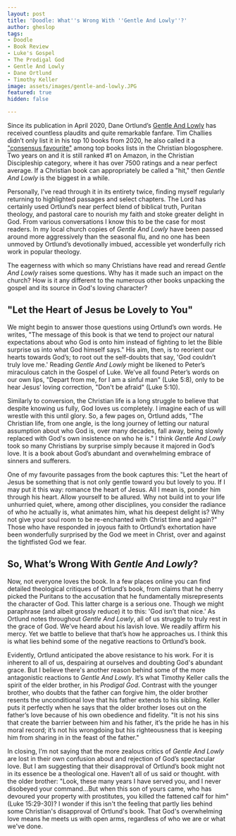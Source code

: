 ```yaml
---
layout: post
title: 'Doodle: What''s Wrong With ''Gentle And Lowly''?'
author: gheslop
tags:
- Doodle
- Book Review
- Luke's Gospel
- The Prodigal God
- Gentle And Lowly
- Dane Ortlund
- Timothy Keller
image: assets/images/gentle-and-lowly.JPG
featured: true
hidden: false

---
```

Since its publication in April 2020, Dane Ortlund’s [Gentle And Lowly](https://africa.thegospelcoalition.org/reviews/come-and-rest-in-christs-love-gentle-and-lowly/ "Book Review at TGCA") has received countless plaudits and quite remarkable fanfare. Tim Challies didn’t only list it in his top 10 books from 2020, he also called it a ["consensus favourite"](https://www.challies.com/resources/the-consensus-best-books-of-2020/ "Best Books from 2020") among top books lists in the Christian blogosphere. Two years on and it is still ranked #1 on Amazon, in the Christian Discipleship category, where it has over 7500 ratings and a near perfect average. If a Christian book can appropriately be called a "hit," then _Gentle And Lowly_ is the biggest in a while.

Personally, I’ve read through it in its entirety twice, finding myself regularly returning to highlighted passages and select chapters. The Lord has certainly used Ortlund’s near perfect blend of biblical truth, Puritan theology, and pastoral care to nourish my faith and stoke greater delight in God. From various conversations I know this to be the case for most readers. In my local church copies of _Gentle And Lowly_ have been passed around more aggressively than the seasonal flu, and no one has been unmoved by Ortlund’s devotionally imbued, accessible yet wonderfully rich work in popular theology.

The eagerness with which so many Christians have read and reread _Gentle And Lowly_ raises some questions. Why has it made such an impact on the church? How is it any different to the numerous other books unpacking the gospel and its source in God's loving character?

## "Let the Heart of Jesus be Lovely to You"

We might begin to answer those questions using Ortlund’s own words. He writes, "The message of this book is that we tend to project our natural expectations about who God is onto him instead of fighting to let the Bible surprise us into what God himself says." His aim, then, is to reorient our hearts towards God’s; to root out the self-doubts that say, 'God couldn’t truly love me.' Reading _Gentle And Lowly_ might be likened to Peter’s miraculous catch in the Gospel of Luke. We’ve all found Peter’s words on our own lips, "Depart from me, for I am a sinful man" (Luke 5:8), only to be hear Jesus’ loving correction, "Don't be afraid" (Luke 5:10).

Similarly to conversion, the Christian life is a long struggle to believe that despite knowing us fully, God loves us completely. I imagine each of us will wrestle with this until glory. So, a few pages on, Ortlund adds, "The Christian life, from one angle, is the long journey of letting our natural assumption about who God is, over many decades, fall away, being slowly replaced with God's own insistence on who he is." I think _Gentle And Lowly_ took so many Christians by surprise simply because it majored in God’s love. It is a book about God’s abundant and overwhelming embrace of sinners and sufferers.

One of my favourite passages from the book captures this: "Let the heart of Jesus be something that is not only gentle toward you but lovely to you. If I may put it this way: romance the heart of Jesus. All I mean is, ponder him through his heart. Allow yourself to be allured. Why not build int to your life unhurried quiet, where, among other disciplines, you consider the radiance of who he actually is, what animates him, what his deepest delight is? Why not give your soul room to be re-enchanted with Christ time and again?" Those who have responded in joyous faith to Ortlund’s exhortation have been wonderfully surprised by the God we meet in Christ, over and against the tightfisted God we fear.

## So, What’s Wrong With _Gentle And Lowly_?

Now, not everyone loves the book. In a few places online you can find detailed theological critiques of Ortlund’s book, from claims that he cherry picked the Puritans to the accusation that he fundamentally misrepresents the character of God. This latter charge is a serious one. Though we might paraphrase (and albeit grossly reduce) it to this: 'God isn’t that nice.' As Ortlund notes throughout _Gentle And Lowly_, all of us struggle to truly rest in the grace of God. We’ve heard about his lavish love. We readily affirm his mercy. Yet we battle to believe that that’s how he approaches us. I think this is what lies behind some of the negative reactions to Ortlund’s book.

Evidently, Ortlund anticipated the above resistance to his work. For it is inherent to all of us, despairing at ourselves and doubting God's abundant grace. But I believe there's another reason behind some of the more antagonistic reactions to _Gentle And Lowly_. It’s what Timothy Keller calls the spirit of the elder brother, in his _Prodigal God_. Contrast with the younger brother, who doubts that the father can forgive him, the older brother resents the unconditional love that his father extends to his sibling. Keller puts it perfectly when he says that the older brother loses out on the father’s love because of his own obedience and fidelity. "It is not his sins that create the barrier between him and his father, it’s the pride he has in his moral record; it’s not his wrongdoing but his righteousness that is keeping him from sharing in in the feast of the father."

In closing, I’m not saying that the more zealous critics of _Gentle And Lowly_ are lost in their own confusion about and rejection of God’s spectacular love. But I am suggesting that their disapproval of Ortlund’s book might not in its essence be a theological one. Haven’t all of us said or thought. with the older brother: "Look, these many years I have served you, and I never disobeyed your command…But when this son of yours came, who has devoured your property with prostitutes, you killed the fattened calf for him" (Luke 15:29-30)? I wonder if this isn't the feeling that partly lies behind some Christian's disapproval of Ortlund's book. That God's overwhelming love means he meets us with open arms, regardless of who we are or what we've done.